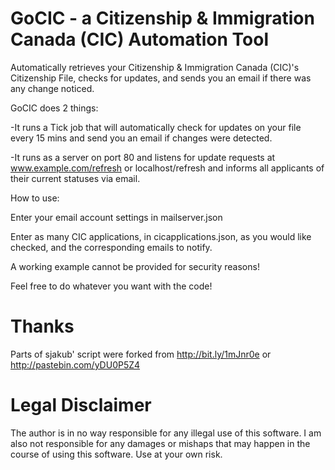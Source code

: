 # GoCIC - a Citizenship & Immigration Canada (CIC) Automation Tool
Automatically retrieves your Citizenship &amp; Immigration Canada (CIC)'s Citizenship File, checks for updates, and sends you an email if there was any change noticed. 


GoCIC does 2 things: 

-It runs a Tick job that will automatically check for updates on your file every 15 mins and send you an email if changes were detected.

-It runs as a server on port 80 and listens for update requests at www.example.com/refresh or localhost/refresh and informs all applicants of their current statuses via email.


How to use: 

Enter your email account settings in mailserver.json 

Enter as many CIC applications, in cicapplications.json, as you would like checked, and the corresponding emails to notify.


A working example cannot be provided for security reasons!


Feel free to do whatever you want with the code!


# Thanks 
Parts of sjakub' script were forked from http://bit.ly/1mJnr0e or http://pastebin.com/yDU0P5Z4


# Legal Disclaimer 
The author is in no way responsible for any illegal use of this software. I am also not responsible for any damages or mishaps that may happen in the course of using this software. Use at your own risk.
